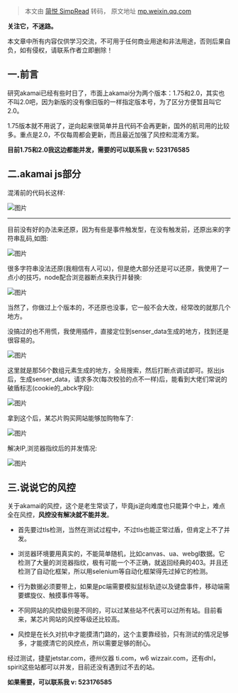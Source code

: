 > 本文由 [简悦 SimpRead](http://ksria.com/simpread/) 转码， 原文地址 [mp.weixin.qq.com](https://mp.weixin.qq.com/s/wPA0VhrAq1gUYeFnaSUR_w)

**关注它，不迷路。**

  

  

本文章中所有内容仅供学习交流，不可用于任何商业用途和非法用途，否则后果自负，如有侵权，请联系作者立即删除！

  

一.前言
----

研究akamai已经有些时日了，市面上akamai分为两个版本：1.75和2.0，其实也不叫2.0吧，因为新版的没有像旧版的一样指定版本号，为了区分方便暂且叫它2.0。  

1.75版本就不用说了，逆向起来很简单并且代码不会再更新，国外的航司用的比较多。重点是2.0，不仅每周都会更新，而且最近加强了风控和混淆方案。

**目前1.75和2.0我这边都能并发，需要的可以联系我 v: 523176585**

二.akamai js部分
-------------

混淆前的代码长这样:  

![图片](https://mmbiz.qpic.cn/mmbiz_png/Lll8tx0MDR24xdclWIDEYusoE6UDc7leHgrjjrdnTyh9W0QYlR7yt1iakInCg9mE1qTGcv6ODHfn9WQI7nmj2pw/640?wx_fmt=png&wxfrom=5&wx_lazy=1&wx_co=1)

  

---

目前没有好的办法来还原，因为有些是事件触发型，在没有触发前，还原出来的字符串乱码,如图:

![图片](https://mmbiz.qpic.cn/mmbiz_png/Lll8tx0MDR24xdclWIDEYusoE6UDc7leeTXmT41OAyIaTjuKxI14DB34zvpdm3H4exRH6m069050qck12EfKLg/640?wx_fmt=png&wxfrom=5&wx_lazy=1&wx_co=1)

  

很多字符串没法还原(我相信有人可以)，但是绝大部分还是可以还原，我使用了一点小的技巧，node配合浏览器断点来执行并替换:

![图片](https://mmbiz.qpic.cn/mmbiz_png/Lll8tx0MDR24xdclWIDEYusoE6UDc7leg8xrfbibNHeMxzP7Qic9b9ic1cpzPVa9hz4WW2Of4Lq58lYYMHtHKOU1w/640?wx_fmt=png&wxfrom=5&wx_lazy=1&wx_co=1)

  

当然了，你做过上个版本的，不还原也没事，它一般不会大改，经常改的就那几个地方。  

没搞过的也不用慌，我使用插件，直接定位到senser_data生成的地方，找到还是很容易的。  

![图片](https://mmbiz.qpic.cn/mmbiz_png/Lll8tx0MDR24xdclWIDEYusoE6UDc7leM4XX9HDpAKRKMax14ZbH9I4sZEWWwZOEuaL2BpXMPXUqWNwtRJqicxw/640?wx_fmt=png&wxfrom=5&wx_lazy=1&wx_co=1)

  

这里就是那56个数组元素生成的地方，全局搜索，然后打断点调试即可。抠出js后，生成senser_data，请求多次(每次校验的点不一样)后，能看到大佬们常说的破盾标志(cookie的_abck字段):

![图片](https://mmbiz.qpic.cn/mmbiz_png/Lll8tx0MDR24xdclWIDEYusoE6UDc7leE0iaTqte76qOPHU2MnEDdpxeCRkBibhibiatsiaboEGQeokPSxGibDcbuCOg/640?wx_fmt=png&wxfrom=5&wx_lazy=1&wx_co=1)

  

拿到这个后，某芯片购买网站能够加购物车了:

![图片](https://mmbiz.qpic.cn/mmbiz_png/Lll8tx0MDR24xdclWIDEYusoE6UDc7leYbicia0okV8yyaprrYroR6EyxicOXMVZ8fgcchtmmUqGzr4picRDCTibicqw/640?wx_fmt=png&wxfrom=5&wx_lazy=1&wx_co=1)

  

解决IP,浏览器指纹后的并发情况:  

![图片](https://mmbiz.qpic.cn/mmbiz_png/Lll8tx0MDR24xdclWIDEYusoE6UDc7le647DTyobHWKKeqdH030E75Ksicic2CJqTic7jZkiaXHoa9bibc9CzTibRjtA/640?wx_fmt=png&wxfrom=5&wx_lazy=1&wx_co=1)

三.说说它的风控
--------

关于akamai的风控，这个是老生常谈了，毕竟js逆向难度也只能算个中上，难点全在风控，**风控没有解决就不能并发**。

*   首先要过tls检测，当然在测试过程中，不过tls也能正常过盾，但肯定上不了并发。
    
*   浏览器环境要用真实的，不能简单随机，比如canvas、ua、webgl数据。它检测了大量的浏览器指纹，极有可能一个不正确，就返回经典的403。并且还检测了自动化框架，所以用selenium等自动化框架得先过掉它的检测。
    
*   行为数据必须要带上，如果是pc端需要模拟鼠标轨迹以及键盘事件，移动端需要螺旋仪、触摸事件等等。  
    
*   不同网站的风控级别是不同的，可以过某些站不代表可以过所有站。目前看来，某芯片网站的风控等级还比较高。
    
*   风控是在长久对抗中才能摸清门路的，这个主要靠经验，只有测试的情况足够多，才能摸清它的风控点，所以需要足够的耐心。
    

  

经过测试，捷星jetstar.com，德州仪器 ti.com，w6 wizzair.com，还有dhl，spirit这些站都可以并发，目前还没有遇到过不去的站。

**如果需要，可以联系我 v: 523176585**